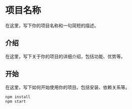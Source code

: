 <!--
 * @Date: 2023-05-15 13:56:23
 * @LastEditors: Yifan Wu 1208097313@qq.com
 * @LastEditTime: 2023-07-21 18:25:23
 * @FilePath: /threejs-demo/README.md
-->
# 项目名称

在这里，写下你的项目名称和一句简短的描述。

## 介绍

在这里，写下关于你的项目的详细介绍，包括功能、优势等。

## 开始

在这里，写下如何开始使用你的项目。包括安装、依赖关系等。

```sh
npm install
npm start